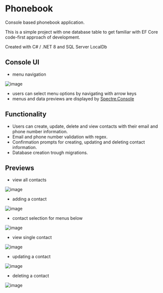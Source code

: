 # Phonebook
Console based phonebook application.

This is a simple project with one database table to get familiar with EF Core code-first approach of development.

Created with C# / .NET 8 and SQL Server LocalDb

## Console UI
  * menu navigation
    
  ![image](https://github.com/nwdorian/Phonebook/assets/118033138/1c4a7571-9a33-42a4-8f8f-cbfe2414ecfa)
  * users can select menu options by navigating with arrow keys
  * menus and data previews are displayed by [Spectre.Console](https://github.com/spectreconsole/spectre.console)
## Functionality
 * Users can create, update, delete and view contacts with their email and phone number information.
 * Email and phone number validation with regex.
 * Confirmation prompts for creating, updating and deleting contact information.
 * Database creation trough migrations.
## Previews
 * view all contacts

![image](https://github.com/nwdorian/Phonebook/assets/118033138/098518c1-7580-4aed-8ec7-85b00d0f1657) 
 * adding a contact
   
![image](https://github.com/nwdorian/Phonebook/assets/118033138/5c5e66dc-3289-4d63-b1c9-7d64f43ae6d6)
 * contact selection for menus below

![image](https://github.com/nwdorian/Phonebook/assets/118033138/d1b75aae-0c22-46ef-8a98-01b182f0cb9e)
 * view single contact
   
![image](https://github.com/nwdorian/Phonebook/assets/118033138/811e8490-f8af-45b0-9763-b27b423e7eea)
 * updating a contact

![image](https://github.com/nwdorian/Phonebook/assets/118033138/3ccea72c-e0f3-44b4-b44e-6a2b62f91275)
 
 * deleting a contact

![image](https://github.com/nwdorian/Phonebook/assets/118033138/b6acfafc-e7c3-4723-b15c-feffd06d1826)
